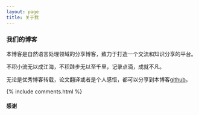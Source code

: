 ```yaml
---
layout: page
title: 关于我 
---
```


<h3> 我们的博客 </h3>  

本博客是自然语言处理领域的分享博客，致力于打造一个交流和知识分享的平台。

不积小流无以成江海，不积跬步无以至千里，记录点滴，成就不凡。

无论是优秀博客转载，论文翻译或者是个人感悟，都可以分享到本博客[github](https://github.com/nlpstation/nlpstation.github.io)。




{% include comments.html %}

#### 感谢

